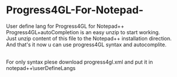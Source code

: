 # Progress4GL-For-Notepad-
User define lang for Progress4GL for Notepad++ </br>
Progress4GL+autoCompletion is an easy unzip to start working.</br>
Just unzip content of this file to the Notepad++ installation direction.</br>
And that's it now u can use progress4GL syntax and autocomplite.</br></br>

For only syntax plese download progress4gl.xml and put it in notepad++\userDefineLangs
